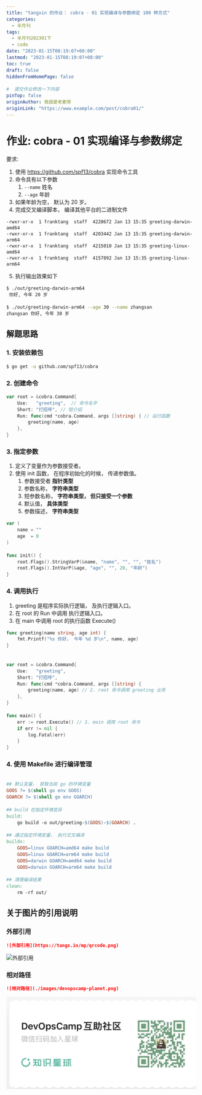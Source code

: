 ```yaml
---
title: "tangxin 的作业： cobra - 01 实现编译与参数绑定 100 种方式"
categories:
  - 半月刊
tags:
  - 半月刊202301下
  - code
date: "2023-01-15T08:19:07+08:00"
lastmod: "2023-01-15T08:19:07+08:00"
toc: true
draft: false
hiddenFromHomePage: false

#  提交作业修改一下内容
pinTop: false
originAuthor: 我就是老麦呀
originLink: "https://www.example.com/post/cobra01/"
---
```



# 作业: cobra - 01 实现编译与参数绑定

要求:

1. 使用 https://github.com/spf13/cobra 实现命令工具
2. 命令具有以下参数
    1. `--name` 姓名
    2. `--age` 年龄
3. 如果年龄为空， 默认为 20 岁。
4. 完成交叉编译脚本， 编译其他平台的二进制文件

```
-rwxr-xr-x  1 franktang  staff  4220672 Jan 13 15:35 greeting-darwin-amd64
-rwxr-xr-x  1 franktang  staff  4203442 Jan 13 15:35 greeting-darwin-arm64
-rwxr-xr-x  1 franktang  staff  4215010 Jan 13 15:35 greeting-linux-amd64
-rwxr-xr-x  1 franktang  staff  4157892 Jan 13 15:35 greeting-linux-arm64
```

5. 执行输出效果如下

```bash
$ ./out/greeting-darwin-arm64
 你好, 今年 20 岁

$ ./out/greeting-darwin-arm64 --age 30 --name zhangsan
zhangsan 你好, 今年 30 岁
```


## 解题思路


### 1. 安装依赖包

```bash
$ go get -u github.com/spf13/cobra
```


### 2. 创建命令

```go
var root = &cobra.Command{
	Use:   "greeting",  // 命令名字
	Short: "打招呼", // 短介绍
	Run: func(cmd *cobra.Command, args []string) { // 运行函数
		greeting(name, age)
	},
}
```

### 3. 指定参数


1. 定义了变量作为参数接受者。
2. 使用 init 函数， 在程序初始化的时候， 传递参数值。
    1. 参数接受者 **指针类型**
    2. 参数名称， **字符串类型**
    3. 短参数名称， **字符串类型， 但只接受一个参数**
    4. 默认值， **具体类型**
    5. 参数描述， **字符串类型**

```go
var (
	name = ""
	age  = 0
)

func init() {
	root.Flags().StringVarP(&name, "name", "", "", "姓名")
	root.Flags().IntVarP(&age, "age", "", 20, "年龄")
}
```

### 4. 调用执行

1. greeting 是程序实际执行逻辑， 及执行逻辑入口。
2. 在 root 的 Run 中调用 执行逻辑入口。
3. 在 main 中调用 root 的执行函数 Execute()


```go
func greeting(name string, age int) {
	fmt.Printf("%s 你好， 今年 %d 岁\n", name, age)
}


var root = &cobra.Command{
	Use:   "greeting",
	Short: "打招呼",
	Run: func(cmd *cobra.Command, args []string) {
		greeting(name, age) // 2. root 命令调用 greeting 业务
	},
}

func main() {
	err := root.Execute() // 3. main 调用 root 命令
	if err != nil {
		log.Fatal(err)
	}
}
```


### 4. 使用 Makefile 进行编译管理

```Makefile

## 默认变量， 获取当前 go 的环境变量
GOOS ?= $(shell go env GOOS)
GOARCH ?= $(shell go env GOARCH)

## build 在指定环境变异
build:
	go build -o out/greeting-$(GOOS)-$(GOARCH) .

## 通过指定环境变量， 执行交叉编译
buildx:
	GOOS=linux GOARCH=amd64 make build
	GOOS=linux GOARCH=arm64 make build
	GOOS=darwin GOARCH=amd64 make build
	GOOS=darwin GOARCH=arm64 make build

## 清理编译结果
clean:
	rm -rf out/
```


## 关于图片的引用说明

### 外部引用

```markdown
![外部引用](https://tangx.in/mp/qrcode.png)
```

![外部引用](https://tangx.in/mp/qrcode.png)


### 相对路径

```markdown
![相对路径](./images/devopscamp-planet.png)
```

![相对路径](./images/devopscamp-planet.png)

